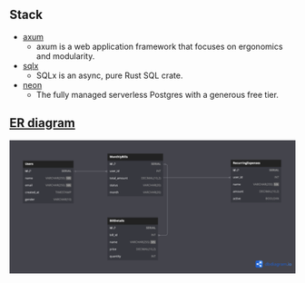 ## Stack

- [axum](https://docs.rs/axum/latest/axum/)
  - axum is a web application framework that focuses on ergonomics and modularity.
- [sqlx](https://docs.rs/sqlx/latest/sqlx/)
  - SQLx is an async, pure Rust SQL crate.
- [neon](https://neon.tech/)
  - The fully managed serverless Postgres with a generous free tier.

## [ER diagram](https://dbdiagram.io/home)

![neon](img/er.png)
